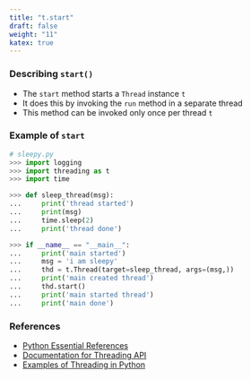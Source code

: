 ```yaml
---
title: "t.start"
draft: false
weight: "11"
katex: true
---
```


### Describing `start()`
- The `start` method starts a `Thread` instance `t`
- It does this by invoking the `run` method in a separate thread
- This method can be invoked only once per thread `t`

### Example of `start`

```python
# sleepy.py
>>> import logging
>>> import threading as t
>>> import time

>>> def sleep_thread(msg):
...     print('thread started')
...     print(msg)
...     time.sleep(2)
...     print('thread done')

>>> if __name__ == "__main__":
...     print('main started')
...     msg = 'i am sleepy'
...     thd = t.Thread(target=sleep_thread, args=(msg,))
...     print('main created thread')
...     thd.start()
...     print('main started thread')
...     print('main done')
```

### References
- [Python Essential References](http://index-of.co.uk/Python/Python%20Essential%20Reference,%20Fourth%20Edition.pdf)
- [Documentation for Threading API](https://docs.python.org/3/library/threading.html)
- [Examples of Threading in Python](https://realpython.com/intro-to-python-threading/)
